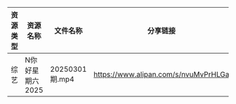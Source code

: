 | 资源类型 | 资源名称       | 文件名称          | 分享链接                                 | 更新时间                |
| ---- | ---------- | ------------- | ------------------------------------ | ------------------- |
| 综艺   | N你好星期六2025 | 20250301期.mp4 | https://www.alipan.com/s/nvuMvPrHLGa | 2025-03-02 00:08:39 |
